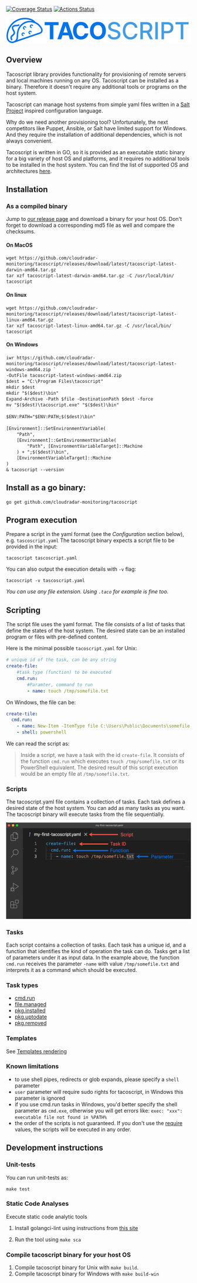 [![Coverage Status](https://coveralls.io/repos/github/cloudradar-monitoring/tacoscript/badge.svg)](https://coveralls.io/github/cloudradar-monitoring/tacoscript)
[![Actions Status](https://github.com/cloudradar-monitoring/tacoscript/workflows/Go/badge.svg)](https://github.com/cloudradar-monitoring/tacoscript/actions)

![](logo.svg)
## Overview
Tacoscript library provides functionality for provisioning of remote servers and local machines running on any OS. Tacoscript can be installed as a binary. Therefore it doesn't require any additional tools or programs on the host system. 

Tacoscript can manage host systems from simple yaml files written in a [Salt Project](https://saltproject.io/) inspired configuration language. 

Why do we need another provisioning tool? Unfortunately, the next competitors like Puppet, Ansible, or Salt have limited support for Windows. And they require the installation of additional dependencies, which is not always convenient.

Tacoscript is written in GO, so it is provided as an executable static binary for a big variety of host OS and platforms, and it requires no additional tools to be installed in the host system. You can find the list of supported OS and architectures [here](https://golang.org/doc/install/source#environment). 

## Installation

### As a compiled binary

Jump to [our release page](https://github.com/cloudradar-monitoring/tacoscript/releases/tag/latest) and download a binary for your host OS. Don't forget to download a corresponding md5 file as well and compare the checksums.

#### On MacOS
    wget https://github.com/cloudradar-monitoring/tacoscript/releases/download/latest/tacoscript-latest-darwin-amd64.tar.gz
    tar xzf tacoscript-latest-darwin-amd64.tar.gz -C /usr/local/bin/ tacoscript
    
#### On linux
    wget https://github.com/cloudradar-monitoring/tacoscript/releases/download/latest/tacoscript-latest-linux-amd64.tar.gz
    tar xzf tacoscript-latest-linux-amd64.tar.gz -C /usr/local/bin/ tacoscript

#### On Windows
    iwr https://github.com/cloudradar-monitoring/tacoscript/releases/download/latest/tacoscript-latest-windows-amd64.zip `
    -OutFile tacoscript-latest-windows-amd64.zip
    $dest = "C:\Program Files\tacoscript"
    mkdir $dest
    mkdir "$($dest)\bin"
    Expand-Archive -Path $file -DestinationPath $dest -force
    mv "$($dest)\tacoscript.exe" "$($dest)\bin"

    $ENV:PATH="$ENV:PATH;$($dest)\bin"

    [Environment]::SetEnvironmentVariable(
        "Path",
        [Environment]::GetEnvironmentVariable(
            "Path", [EnvironmentVariableTarget]::Machine
        ) + ";$($dest)\bin",
        [EnvironmentVariableTarget]::Machine
    )
    & tacoscript --version
     
## Install as a go binary:

    go get github.com/cloudradar-monitoring/tacoscript

## Program execution

Prepare a  script in the yaml format (see the _Configuration_ section below), e.g. `tascoscript.yaml`
The tacoscript binary expects a script file to be provided in the input:

    tacoscript tascoscript.yaml

You can also output the execution details with `-v` flag:

    tacoscript -v tascoscript.yaml

_You can use any file extension. Using `.taco` for example is fine too._
## Scripting

The script file uses the yaml format. The file consists of a list of tasks that define the states of the host system. The desired state can be an installed program or files with pre-defined content. 

Here is the minimal possible `tacoscript.yaml` for Unix:
```yaml
# unique id of the task, can be any string
create-file:
    #task type (function) to be executed
    cmd.run:
        #Paramter, command to run
        - name: touch /tmp/somefile.txt
```
On Windows, the file can be:
```yaml
create-tile:
  cmd.run:
    - name: New-Item -ItemType file C:\Users\Public\Documents\somefile.txt
    - shell: powershell
```
            
We can read the script as:
> Inside a script, we have a task with the id `create-file`. It consists of the function `cmd.run` which executes `touch /tmp/somefile.txt` or its PowerShell equivalent. The desired result of this script execution would be an empty file at `/tmp/somefile.txt`.
    

### Scripts
The tacoscript.yaml file contains a collection of tasks. Each task defines a desired state of the host system. You can add as many tasks as you want. The tacoscript binary will execute tasks from the file sequentially.

![](docs/script-structure.png)

### Tasks
Each script contains a collection of tasks. Each task has a unique id, and a function that identifies the kind of operation the task can do. Tasks get a list of parameters under it as input data. In the example above, the function `cmd.run` receives the parameter `-name` with value `/tmp/somefile.txt` and interprets it as a command which should be executed.  

### Task types

- [cmd.run](docs/functions/cmd/README.md)
- [file.managed](docs/functions/file/README.md)
- [pkg.installed](docs/functions/pkg/README.md#pkginstalled)
- [pkg.uptodate](docs/functions/pkg/README.md#pkguptodate)
- [pkg.removed](docs/functions/pkg/README.md#pkgremoved)

### Templates
See [Templates rendering](docs/general/templates/README.md)

### Known limitations
- to use shell pipes, redirects or glob expands, please specify a `shell` parameter
- `user` parameter will require sudo rights for tacoscript, in Windows this parameter is ignored
- if you use cmd.run tasks in Windows, you'd better specify the shell parameter as `cmd.exe`, otherwise you will get errors like:
    `exec: "xxx": executable file not found in %PATH%`
- the order of the scripts is not guaranteed. If you don't use the [require](docs/general/dependencies/require.md) values, the scripts will be executed in any order.

## Development instructions

### Unit-tests
You can run unit-tests as:

    make test
    
### Static Code Analyses
Execute static code analytic tools

1. Install golangci-lint using instructions from [this site](https://golangci-lint.run/usage/install/)

1. Run the tool using `make sca`

### Compile tacoscript binary for your host OS
1. Compile tacoscript binary for Unix with `make build`.
1. Compile tacoscript binary for Windows with `make build-win`
